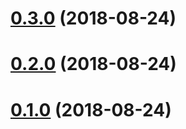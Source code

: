 <a name="0.3.0"></a>
# [0.3.0](https://github.com/fontana-regional-library/feathers-design-system/compare/v0.2.0...v0.3.0) (2018-08-24)



<a name="0.2.0"></a>
# [0.2.0](https://github.com/fontana-regional-library/feathers-design-system/compare/v0.1.0...v0.2.0) (2018-08-24)

<a name="0.1.0"></a>
# [0.1.0](https://github.com/fontana-regional-library/feathers-design-system/compare/v0.0.13...v0.1.0) (2018-08-24)



